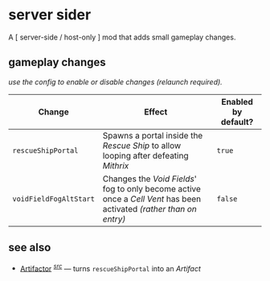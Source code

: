 # server sider

A \[ server-side / host-only \] mod that adds small gameplay changes.

## gameplay changes

*use the config to enable or disable changes (relaunch required).*

Change | Effect | Enabled by default?
---    | ---    | ---
`rescueShipPortal` | Spawns a portal inside the *Rescue Ship* to allow looping after defeating *Mithrix*  | `true`
`voidFieldFogAltStart` | Changes the *Void Fields*' fog to only become active once a *Cell Vent* has been activated *(rather than on entry)* | `false`

## see also

- [Artifactor](https://thunderstore.io/package/itsschwer/Artifactor/) <sup>[*src*](https://github.com/itsschwer/ror2-artifactor)</sup> — turns `rescueShipPortal` into an *Artifact*
